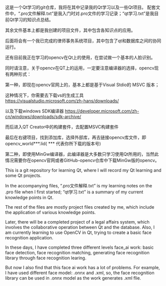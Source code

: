 这是一个Qt学习的git仓库，我将在其中记录我的Qt学习以及一些Qt项目。
配套文件中，“.pro文件解释.txt”是我入门时对.pro文件的学习记录；“qt学习.txt”是我目前Qt学习的知识点总结。

其余文件基本上都是我创建的项目文件，其中包含各知识点的应用。

后面将会有一个我已完成的律师事务系统项目，其中包含了qt和数据库之间的协同运行。

还有目前我正在学习的opencv在Qt上的使用，在尝试做一个基本的人脸识别。

同时请注意，关于opencv在QT上的运用，一定要注意编译器的选择，opencv现有两种形式：

第一种，即现在opencv官网上的，基本上都是基于Visual Stdio的 MSVC 版本；

这种情况下，你需要去下载vs的生成工具  https://visualstudio.microsoft.com/zh-hans/downloads/

以及下载windows SDK编译器 https://developer.microsoft.com/zh-cn/windows/downloads/sdk-archive/ 

而后进入QT Creator中的构建套件，去配置MSVC构建套件

最后在右键项目，找到添加库，选择外部库，再去链接opencv库文件，即opencv_world***.lid( *** 代表你所下载的版本号)

第二种，即使用MinGw编译器，此编译器是大多数只学习使用Qt所用的，当然此情况需要你在opencv官网或者GitHub-opencv仓库中下载MinGw版的opencv。

This is a git repository for learning Qt, where I will record my Qt learning and some Qt projects.

In the accompanying files, “.pro文件解释.txt” is my learning notes on the .pro file when I first started; “qt学习.txt” is a summary of my current knowledge points in Qt.

The rest of the files are mostly project files created by me, which include the application of various knowledge points.

Later, there will be a completed project of a legal affairs system, which involves the collaborative operation between Qt and the database. Also, I am currently learning to use OpenCV in Qt, trying to create a basic face recognition application.

In these days, I have completed three different levels face_ai work: basic face detection, face recognition matching, generating face recognition library through face recognition learing.

But now I also find that this face ai work has a lot of problems. For example, I have used different face model: .onnx and .xml, so, the face recognition library can be used in .onnx model as the work generates .xml flie.
